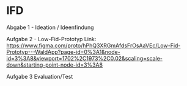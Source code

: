 # IFD

Abgabe 1 - Ideation / Ideenfindung

Aufgabe 2 - Low-Fid-Prototyp Link: https://www.figma.com/proto/hPhQ3XRGmAfdsFrOsAaVEc/Low-Fid-Prototyp---WaldApp?page-id=0%3A1&node-id=3%3A8&viewport=1702%2C1973%2C0.02&scaling=scale-down&starting-point-node-id=3%3A8

Aufgabe 3 Evaluation/Test
